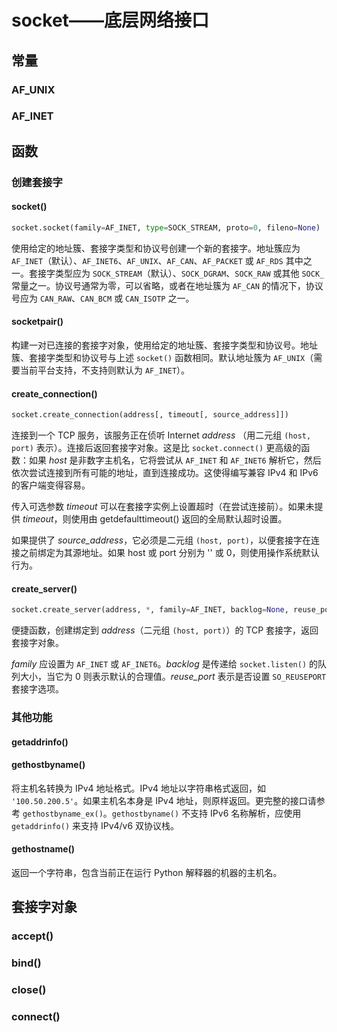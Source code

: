 # socket——底层网络接口

## 常量

### AF_UNIX

### AF_INET

## 函数

### 创建套接字

#### socket()

```python
socket.socket(family=AF_INET, type=SOCK_STREAM, proto=0, fileno=None)
```

使用给定的地址簇、套接字类型和协议号创建一个新的套接字。地址簇应为 `AF_INET`（默认）、`AF_INET6`、`AF_UNIX`、`AF_CAN`、`AF_PACKET` 或 `AF_RDS` 其中之一。套接字类型应为 `SOCK_STREAM`（默认）、`SOCK_DGRAM`、`SOCK_RAW` 或其他 `SOCK_` 常量之一。协议号通常为零，可以省略，或者在地址簇为 `AF_CAN` 的情况下，协议号应为 `CAN_RAW`、`CAN_BCM` 或 `CAN_ISOTP` 之一。

#### socketpair()

构建一对已连接的套接字对象，使用给定的地址簇、套接字类型和协议号。地址簇、套接字类型和协议号与上述 `socket()` 函数相同。默认地址簇为 `AF_UNIX`（需要当前平台支持，不支持则默认为 `AF_INET`）。

#### create_connection()

```python
socket.create_connection(address[, timeout[, source_address]])
```

连接到一个 TCP 服务，该服务正在侦听 Internet *address* （用二元组 `(host, port)` 表示）。连接后返回套接字对象。这是比 `socket.connect()` 更高级的函数：如果 *host* 是非数字主机名，它将尝试从 `AF_INET` 和 `AF_INET6` 解析它，然后依次尝试连接到所有可能的地址，直到连接成功。这使得编写兼容 IPv4 和 IPv6 的客户端变得容易。

传入可选参数 *timeout* 可以在套接字实例上设置超时（在尝试连接前）。如果未提供 *timeout*，则使用由 getdefaulttimeout() 返回的全局默认超时设置。

如果提供了 *source_address*，它必须是二元组 `(host, port)`，以便套接字在连接之前绑定为其源地址。如果 host 或 port 分别为 '' 或 0，则使用操作系统默认行为。

#### create_server()

```python
socket.create_server(address, *, family=AF_INET, backlog=None, reuse_port=False, dualstack_ipv6=False)
```

便捷函数，创建绑定到 *address*（二元组 `(host, port)`）的 TCP 套接字，返回套接字对象。

*family* 应设置为 `AF_INET` 或 `AF_INET6`。*backlog* 是传递给 `socket.listen()` 的队列大小，当它为 0 则表示默认的合理值。*reuse_port* 表示是否设置 `SO_REUSEPORT` 套接字选项。

### 其他功能

#### getaddrinfo()


#### gethostbyname()

将主机名转换为 IPv4 地址格式。IPv4 地址以字符串格式返回，如 `'100.50.200.5'`。如果主机名本身是 IPv4 地址，则原样返回。更完整的接口请参考 `gethostbyname_ex()`。`gethostbyname()` 不支持 IPv6 名称解析，应使用 `getaddrinfo()` 来支持 IPv4/v6 双协议栈。

#### gethostname()

返回一个字符串，包含当前正在运行 Python 解释器的机器的主机名。

## 套接字对象

### accept()

### bind()

### close()

### connect()
